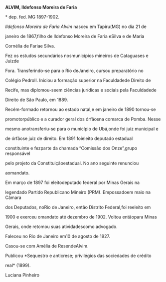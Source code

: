 **ALVIM, Ildefonso Moreira de Faria**



\* dep. fed. MG 1897-1902.



*Ildefonso Moreira de Faria Alvim* nasceu em Tapiru(MG) no dia 21 de

janeiro de 1867,filho de Ildefonso Moreira de Faria eSilva e de Maria

Cornélia de Fariae Silva.



Fez os estudos secundários nosmunicípios mineiros de Cataguases e Juizde

Fora. Transferindo-se para o Rio deJaneiro, cursou preparatório no

Colégio PedroII. Iniciou a formação superior na Faculdadede Direito de

Recife, mas diplomou-seem ciências jurídicas e sociais pela Faculdadede

Direito de São Paulo, em 1889.



Recém-formado retornou ao estado natal,e em janeiro de 1890 tornou-se

promotorpúblico e a curador geral dos órfãosna comarca de Pomba. Nesse

mesmo anotransferiu-se para o município de Ubá,onde foi juiz municipal e

de órfãose juiz de direito. Em 1891 foieleito deputado estadual

constituinte e fezparte da chamada “Comissão dos Onze”,grupo responsável

pelo projeto da Constituiçãoestadual. No ano seguinte renunciou

aomandato.



Em março de 1897 foi eleitodeputado federal por Minas Gerais na

legendado Partido Republicano Mineiro (PRM). Empossadoem maio na Câmara

dos Deputados, noRio de Janeiro, então Distrito Federal,foi reeleito em

1900 e exerceu omandato até dezembro de 1902. Voltou entãopara Minas

Gerais, onde retomou suas atividadescomo advogado.



Faleceu no Rio de Janeiro em10 de agosto de 1927.



Casou-se com Amélia de ResendeAlvim.



Publicou *Sequestro e anticrese; privilégios das sociedades de crédito

real* (1899).



Luciana Pinheiro



